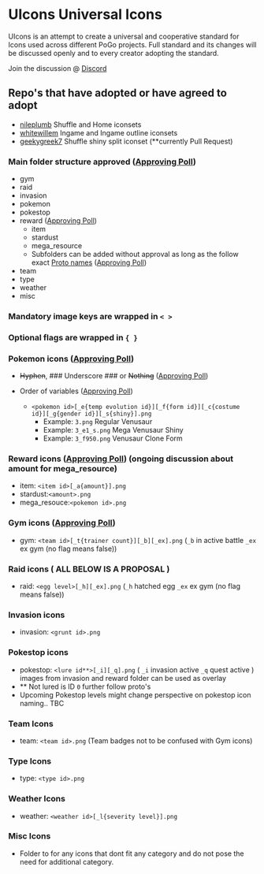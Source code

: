 # UIcons Universal Icons

UIcons is an attempt to create a universal and cooperative standard for Icons used across different PoGo projects. Full standard and its changes will be discussed openly and to every creator adopting the standard.

Join the discussion @ [Discord](https://discord.gg/cG8JwrJB6Z)

## Repo's that have adopted or have agreed to adopt

* [nileplumb](https://github.com/nileplumb) Shuffle and Home iconsets
* [whitewillem](https://github.com/whitewillem/PogoAssets) Ingame and Ingame outline iconsets
* [geekygreek7](https://github.com/geekygreek7) Shuffle shiny split iconset (**currently Pull Request)

### Main folder structure approved ([Approving Poll](https://discord.com/channels/795728654566817812/795778114139586590/796050026689855538))

- gym
- raid
- invasion
- pokemon
- pokestop
- reward  ([Approving Poll](https://discord.com/channels/795728654566817812/795778114139586590/796468427228315648))
  - item
  - stardust
  - mega_resource
  - Subfolders can be added without approval as long as the follow exact [Proto names](https://github.com/Furtif/POGOProtos/blob/a53979d6bba81df45b1f09f7c1aa8185cb999959/base/base.proto#L16087) ([Approving Poll](https://discord.com/channels/795728654566817812/797833971332415529/797834489861767178))
- team
- type
- weather
- misc 

### Mandatory image keys are wrapped in `< >`
### Optional flags are wrapped in `{ }`

### Pokemon icons ([Approving Poll](https://discord.com/channels/795728654566817812/797833971332415529/804151316460601375))
- ~~Hyphen~~, ### Underscore ### or ~~Nothing~~ ([Approving Poll](https://discord.com/channels/795728654566817812/797833971332415529/805465450863394847))
- Order of variables ([Approving Poll](https://discord.com/channels/795728654566817812/797833971332415529/805466387342426114))

  - `<pokemon id>[_e{temp evolution id}][_f{form id}][_c{costume id}][_g{gender id}][_s{shiny}].png`
    - Example: `3.png` Regular Venusaur
    - Example: `3_e1_s.png` Mega Venusaur Shiny
    - Example: `3_f950.png` Venusaur Clone Form

### Reward icons ([Approving Poll](https://discord.com/channels/795728654566817812/797833971332415529/848220938838343690)) (ongoing discussion about amount for mega_resource)
  - item: `<item id>[_a{amount}].png`
  - stardust:`<amount>.png`
  - mega_resouce:`<pokemon id>.png`
### Gym icons ([Approving Poll](https://discord.com/channels/795728654566817812/797833971332415529/849751311003418674))
  - gym: `<team id>[_t{trainer count}][_b][_ex].png` (`_b` in active battle `_ex` ex gym (no flag means false))
### Raid icons  ( ALL BELOW IS A PROPOSAL )
  - raid: `<egg level>[_h][_ex].png` (`_h` hatched egg `_ex` ex gym (no flag means false))
### Invasion icons
  - invasion: `<grunt id>.png`
### Pokestop icons
  - pokestop: `<lure id**>[_i][_q].png` ( `_i` invasion active `_q` quest active ) images from invasion and reward folder can be used as overlay
  - ** Not lured is ID `0` further follow proto's
  - Upcoming Pokestop levels might change perspective on pokestop icon naming.. TBC
### Team Icons
  - team: `<team id>.png` (Team badges not to be confused with Gym icons)
### Type Icons
  - type: `<type id>.png` 
### Weather Icons
  - weather: `<weather id>[_l{severity level}].png`
### Misc Icons
  - Folder to for any icons that dont fit any category and do not pose the need for additional category.
